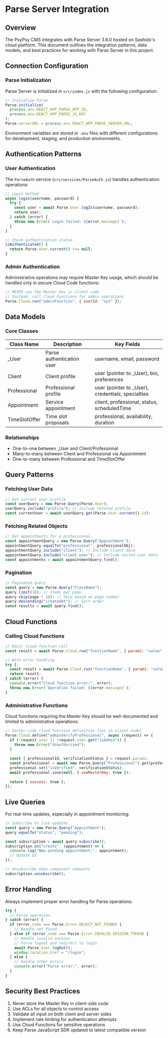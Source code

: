 # Parse Server Integration

## Overview
The PsyPsy CMS integrates with Parse Server 3.6.0 hosted on Sashido's cloud platform. This document outlines the integration patterns, data models, and best practices for working with Parse Server in this project.

## Connection Configuration

### Parse Initialization
Parse Server is initialized in `src/index.js` with the following configuration:

```javascript
// Initialize Parse
Parse.initialize(
  process.env.REACT_APP_PARSE_APP_ID,
  process.env.REACT_APP_PARSE_JS_KEY
);
Parse.serverURL = process.env.REACT_APP_PARSE_SERVER_URL;
```

Environment variables are stored in `.env` files with different configurations for development, staging, and production environments.

## Authentication Patterns

### User Authentication
The `ParseAuth` service (`src/services/ParseAuth.js`) handles authentication operations:

```javascript
// Login method
async login(username, password) {
  try {
    const user = await Parse.User.logIn(username, password);
    return user;
  } catch (error) {
    throw new Error(`Login failed: ${error.message}`);
  }
}

// Check authentication status
isAuthenticated() {
  return Parse.User.current() !== null;
}
```

### Admin Authentication
Administrative operations may require Master Key usage, which should be handled only in secure Cloud Code functions:

```javascript
// NEVER use the Master Key in client code
// Instead, call Cloud Functions for admin operations
Parse.Cloud.run("adminFunction", { userId: "xyz" });
```

## Data Models

### Core Classes

| Class Name | Description | Key Fields |
|------------|-------------|------------|
| _User | Parse authentication user | username, email, password |
| Client | Client profile | user (pointer to _User), bio, preferences |
| Professional | Professional profile | user (pointer to _User), credentials, specialties |
| Appointment | Service appointment | client, professional, status, scheduledTime |
| TimeSlotOffer | Time slot proposals | professional, availability, duration |

### Relationships
- One-to-one between _User and Client/Professional
- Many-to-many between Client and Professional via Appointment
- One-to-many between Professional and TimeSlotOffer

## Query Patterns

### Fetching User Data
```javascript
// Get current user profile
const userQuery = new Parse.Query(Parse.User);
userQuery.include("profile"); // Include related profile
const currentUser = await userQuery.get(Parse.User.current().id);
```

### Fetching Related Objects
```javascript
// Get appointments for a professional
const appointmentQuery = new Parse.Query("Appointment");
appointmentQuery.equalTo("professional", professionalObj);
appointmentQuery.include("client"); // Include client data
appointmentQuery.include("client.user"); // Include nested user data
const appointments = await appointmentQuery.find();
```

### Pagination
```javascript
// Paginated query
const query = new Parse.Query("ClassName");
query.limit(10); // Items per page
query.skip(page * 10); // Skip based on page number
query.descending("createdAt"); // Sort order
const results = await query.find();
```

## Cloud Functions

### Calling Cloud Functions
```javascript
// Basic cloud function call
const result = await Parse.Cloud.run("functionName", { param1: "value" });

// With error handling
try {
  const result = await Parse.Cloud.run("functionName", { param1: "value" });
  return result;
} catch (error) {
  console.error("Cloud function error:", error);
  throw new Error(`Operation failed: ${error.message}`);
}
```

### Administrative Functions
Cloud functions requiring the Master Key should be well-documented and limited to administrative operations:

```javascript
// Server-side cloud function definition (not in client code)
Parse.Cloud.define("adminVerifyProfessional", async (request) => {
  if (!request.user || !request.user.get("isAdmin")) {
    throw new Error("Unauthorized");
  }
  
  const { professionalId, verificationStatus } = request.params;
  const professional = await new Parse.Query("Professional").get(professionalId, { useMasterKey: true });
  professional.set("isVerified", verificationStatus);
  await professional.save(null, { useMasterKey: true });
  
  return { success: true };
});
```

## Live Queries

For real-time updates, especially in appointment monitoring:

```javascript
// Subscribe to live updates
const query = new Parse.Query("Appointment");
query.equalTo("status", "pending");

const subscription = await query.subscribe();
subscription.on("create", (appointment) => {
  console.log("New pending appointment:", appointment);
  // Update UI
});

// Unsubscribe when component unmounts
subscription.unsubscribe();
```

## Error Handling

Always implement proper error handling for Parse operations:

```javascript
try {
  // Parse operation
} catch (error) {
  if (error.code === Parse.Error.OBJECT_NOT_FOUND) {
    // Handle not found
  } else if (error.code === Parse.Error.INVALID_SESSION_TOKEN) {
    // Handle invalid session
    // Force logout and redirect to login
    await Parse.User.logOut();
    window.location.href = "/login";
  } else {
    // Handle other errors
    console.error("Parse error:", error);
  }
}
```

## Security Best Practices

1. Never store the Master Key in client-side code
2. Use ACLs for all objects to control access
3. Validate all input on both client and server sides
4. Implement rate limiting for authentication attempts
5. Use Cloud Functions for sensitive operations
6. Keep Parse JavaScript SDK updated to latest compatible version 